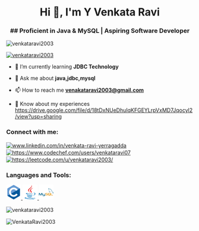 <h1 align="center">Hi 👋, I'm Y Venkata Ravi</h1>
<h3 align="center"><b>## Proficient in Java & MySQL | Aspiring Software Developer</b></h3>

<p align="left"> <img src="https://komarev.com/ghpvc/?username=venkataravi2003&label=Profile%20views&color=0e75b6&style=flat" alt="venkataravi2003" /> </p>

<p align="left"> <a href="https://github.com/ryo-ma/github-profile-trophy"><img src="https://github-profile-trophy.vercel.app/?username=venkataravi2003" alt="venkataravi2003" /></a> </p>

- 🌱 I’m currently learning **JDBC Technology**

- 💬 Ask me about **java,jdbc,mysql**

- 📫 How to reach me **venakataravi2003@gmail.com**

- 📄 Know about my experiences https://drive.google.com/file/d/18tDxNUeDhuIqKFGEYLrpVxMD7Jqocyl2/view?usp=sharing

<h3 align="left">Connect with me:</h3>
<p align="left">
<a href="https://www.linkedin.com/in/venkata-ravi-yerragadda" target="blank"><img align="center" src="https://raw.githubusercontent.com/rahuldkjain/github-profile-readme-generator/master/src/images/icons/Social/linked-in-alt.svg" alt="www.linkedin.com/in/venkata-ravi-yerragadda" height="30" width="40" /></a>
<a href="https://www.codechef.com/users/venkataravi07" target="blank"><img align="center" src="https://cdn.jsdelivr.net/npm/simple-icons@3.1.0/icons/codechef.svg" alt="https://www.codechef.com/users/venkataravi07" height="30" width="40" /></a>
<a href="https://leetcode.com/u/venkataravi2003/" target="blank"><img align="center" src="https://raw.githubusercontent.com/rahuldkjain/github-profile-readme-generator/master/src/images/icons/Social/leet-code.svg" alt="https://leetcode.com/u/venkataravi2003/" height="30" width="40" /></a>
</p>
<h3 align="left">Languages and Tools:</h3>
<p align="left"> <a href="https://www.cprogramming.com/" target="_blank" rel="noreferrer"> <img src="https://raw.githubusercontent.com/devicons/devicon/master/icons/c/c-original.svg" alt="c" width="40" height="40"/> </a> <a href="https://www.java.com" target="_blank" rel="noreferrer"> <img src="https://raw.githubusercontent.com/devicons/devicon/master/icons/java/java-original.svg" alt="java" width="40" height="40"/> </a> <a href="https://www.mysql.com/" target="_blank" rel="noreferrer"> <img src="https://raw.githubusercontent.com/devicons/devicon/master/icons/mysql/mysql-original-wordmark.svg" alt="mysql" width="40" height="40"/> </a> </p>
<p><img align="center" src="https://github-readme-stats.vercel.app/api/top-langs?username=venkataravi2003&show_icons=true&locale=en&layout=compact" alt="venkataravi2003" /></p>
<p><img align="center" src="https://github-readme-streak-stats.herokuapp.com/?user=VenkataRavi2003" alt="VenkataRavi2003" /></p>
